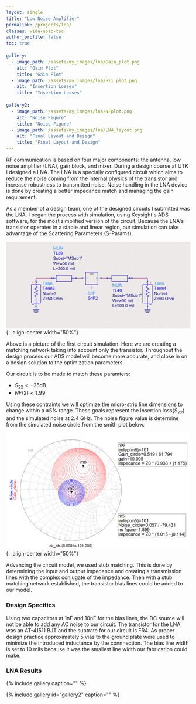```yaml
---
layout: single
title: "Low Noise Amplifier"
permalink: /projects/lna/
classes: wide-nosb-toc
author_profile: false
toc: true

gallery:
  - image_path: /assets/my_images/lna/Gain_plot.png
    alt: "Gain Plot"
    title: "Gain Plot"
  - image_path: /assets/my_images/lna/Sii_plot.png
    alt: "Insertion Losses"
    title: "Insertion Losses"

gallery2:
  - image_path: /assets/my_images/lna/NFplot.png
    alt: "Noise Figure"
    title: "Noise Figure"
  - image_path: /assets/my_images/lna/LNA_layout.png
    alt: "Final Layout and Design"
    title: "Final Layout and Design"
---
```


RF communication is based on four major components: the antenna, low noise amplifier (LNA), gain block, and mixer. During a design course at UTK I designed a LNA. The LNA is a specially configured circuit which aims to reduce the noise coming from the internal physics of the transistor and increase robustness to transmitted noise. Noise handling in the LNA device is done by creating a better impedance match and managing the gain requirement.

As a member of a design team, one of the designed circuits I submitted was the LNA. I began the process with simulation, using Keysight's ADS software, for the most simplified version of the circuit. Because the LNA's transistor operates in a stable and linear region, our simulation can take advantage of the Scattering Parameters (S-Params).

![init LNA](/assets/my_images/lna/BaseLNA.png){: .align-center width="50%"}

Above is a picture of the first circuit simulation. Here we are creating a matching network taking into account only the transistor. Throughout the design process our ADS model will become more accurate, and close in on a design solution to the optimization parameters.

Our circuit is to be made to match these paramters:

* $S_{22} < -25$dB
* $NF(2) < 1.99$

Using these contraints we will optimize the micro-strip line dimensions to change within a $\pm5\%$ range. These goals represent the insertion loss($S_{22}$) and the simulated noise at 2.4 GHz. The noise figure value is determine from the simulated noise circle from the smith plot below.

![Noise and Gain Circles Plot](/assets/my_images/lna/circle_plot.png){: .align-center width="50%"}

Advancing the circuit model, we used stub matching. This is done by determining the input and output impedance and creating a transmission lines with the complex conjugate of the impedance. Then with a stub matching network established, the transistor bias lines could be added to our model. 

### Design Specifics

Using two capacitors at 1nF and 10nF for the bias lines, the DC source will not be able to add any AC noise to our circuit. The transistor for the LNA, was an AT-41511 BJT and the subtrate for our circuit is FR4. As proper design practice approximately 5 vias to the ground plate were used to minimize the introduced inductance by the connnection. The bias line width is set to 10 mils because it was the smallest line width our fabrication could make.

### LNA Results

{% include gallery caption="" %}

{% include gallery id="gallery2" caption="" %}